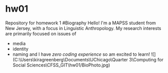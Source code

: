    # hw01
Repository for homework 1
#Biography
Hello! I'm a MAPSS student from New Jersey, with a focus in Linguistic Anthropology. My research interests are primarily focused on issues of 
* media
* identity
* naming
and I have *zero coding experience* so am excited to learn! 
![](C:\Users\kiragreenberg\Documents\UChicago\Quarter 3\Computing for Social Sciences\CFSS_GIT\hw01/BioPhoto.jpg)


